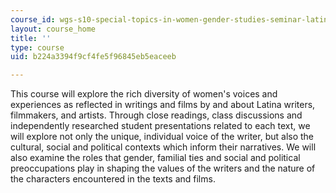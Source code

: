 ```yaml
---
course_id: wgs-s10-special-topics-in-women-gender-studies-seminar-latina-womens-voices-spring-2010
layout: course_home
title: ''
type: course
uid: b224a3394f9cf4fe5f96845eb5eaceeb

---
```

This course will explore the rich diversity of women's voices and experiences as reflected in writings and films by and about Latina writers, filmmakers, and artists. Through close readings, class discussions and independently researched student presentations related to each text, we will explore not only the unique, individual voice of the writer, but also the cultural, social and political contexts which inform their narratives. We will also examine the roles that gender, familial ties and social and political preoccupations play in shaping the values of the writers and the nature of the characters encountered in the texts and films.
